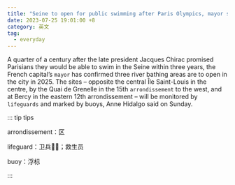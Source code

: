 ```yaml
---
title: "Seine to open for public swimming after Paris Olympics, mayor says"
date: 2023-07-25 19:01:00 +8
category: 英文
tag:
  - everyday
---
```


A quarter of a century after the late president Jacques Chirac promised Parisians they would be able to swim in the Seine within three years, the French capital’s `mayor` has confirmed three river bathing areas are to open in the city in 2025. The sites – opposite the central Île Saint-Louis in the centre, by the Quai de Grenelle in the 15th `arrondissement` to the west, and at Bercy in the eastern 12th arrondissement – will be monitored by `lifeguards` and marked by buoys, Anne Hidalgo said on Sunday.

::: tip tips

arrondissement：区

lifeguard：卫兵💂‍♀️；救生员

buoy：浮标

:::
